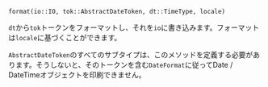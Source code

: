 ```
format(io::IO, tok::AbstractDateToken, dt::TimeType, locale)
```

`dt`から`tok`トークンをフォーマットし、それを`io`に書き込みます。フォーマットは`locale`に基づくことができます。

`AbstractDateToken`のすべてのサブタイプは、このメソッドを定義する必要があります。そうしないと、そのトークンを含む`DateFormat`に従ってDate / DateTimeオブジェクトを印刷できません。

